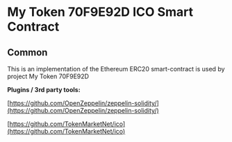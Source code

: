 # My Token 70F9E92D ICO Smart Contract

## Common

This is an implementation of the Ethereum ERC20 smart-contract is used by project My Token 70F9E92D

<b>Plugins / 3rd party tools:</b>

[https://github.com/OpenZeppelin/zeppelin-solidity/](https://github.com/OpenZeppelin/zeppelin-solidity/)

[https://github.com/TokenMarketNet/ico](https://github.com/TokenMarketNet/ico)